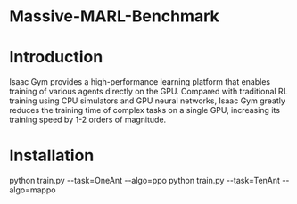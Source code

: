 # Massive-MARL-Benchmark
# Introduction
Isaac Gym provides a high-performance learning platform that enables training of various agents directly on the GPU. Compared with traditional RL training using CPU simulators and GPU neural networks, Isaac Gym greatly reduces the training time of complex tasks on a single GPU, increasing its training speed by 1-2 orders of magnitude.
# Installation











python train.py --task=OneAnt --algo=ppo
python train.py --task=TenAnt --algo=mappo
